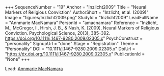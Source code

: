 +++
SequenceNumber = "19"
Anchor = "Inzlicht2009"
Title = "Neural Markers of Religious Conviction"
AuthorShort = "Inzlicht, et al. (2009)"
Image = "figures/Inzlicht2009.png"
StudyId = "Inzlicht2009"
LeadFullName = "Annmarie MacNamara"
PersonId = "amacnamara"
Reference = "Inzlicht, M., McGregor, I., Hirsh, J. B., & Nash, K. (2009). Neural Markers of Religious Conviction. Psychological Science, 20(3), 385–392. https://doi.org/10.1111/j.1467-9280.2009.02305.x"
PsychConstruct = "personality"
SignupUrl = "done"
Stage = "Registration"
Theme = "Personality"
DOI = "10.1111/j.1467-9280.2009.02305.x"
DoiUrl = "https://dx.doi.org/10.1111/j.1467-9280.2009.02305.x"
PublicationId = "None"
+++

Lead: [Annmarie MacNamara](/people/#amacnamara)